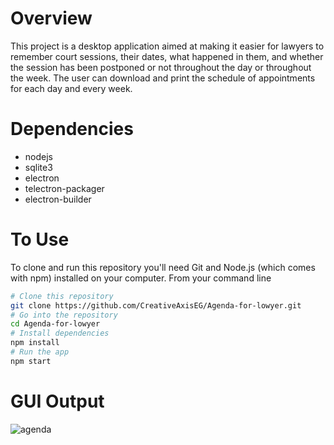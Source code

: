 # Overview

This project is a desktop application aimed at making it easier for lawyers to remember court sessions, their dates, what happened in them, and whether the session has been postponed or not throughout the day or throughout the week. The user can download and print the schedule of appointments for each day and every week.


# Dependencies

- nodejs
- sqlite3
- electron
- telectron-packager
- electron-builder


# To Use

To clone and run this repository you'll need Git and Node.js (which comes with npm) installed on your computer. From your command line

```bash
# Clone this repository
git clone https://github.com/CreativeAxisEG/Agenda-for-lowyer.git
# Go into the repository
cd Agenda-for-lowyer
# Install dependencies
npm install
# Run the app
npm start
```

# GUI Output

![agenda](https://user-images.githubusercontent.com/36317499/212444581-3a9df424-af90-4148-9a5d-cd95fd8a5260.png)
